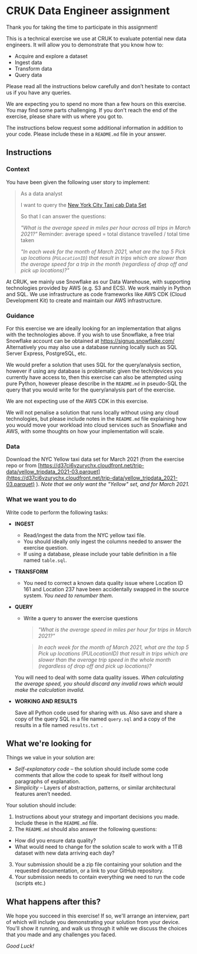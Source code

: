 # CRUK Data Engineer assignment
Thank you for taking the time to participate in this assignment! 

This is a technical exercise we use at CRUK to evaluate potential new data engineers. It will allow you to demonstrate that you know how to: 

* Acquire and explore a dataset
* Ingest data
* Transform data
* Query data

Please read all the instructions below carefully and don’t hesitate to contact us if you have any queries.

We are expecting you to spend no more than a few hours on this exercise.  You may find some parts challenging.  If you don't reach the end of the exercise, please share with us where you got to.

The instructions below request some additional information in addition to your code.  Please include these in a `README.md` file in your answer.

## Instructions

### Context
You have been given the following user story to implement:

> As a data analyst
>
> I want to query the [New York City Taxi cab Data Set](https://www1.nyc.gov/site/tlc/about/tlc-trip-record-data.page)
>
> So that I can answer the questions: 
>
> *"What is the average speed in miles per hour across all trips in March 2021?"*
> Reminder:  average speed = total distance travelled / total time taken
>
> _"In each week for the month of March 2021, what are the top 5 Pick up locations (`PULocationID`) 
> that result in trips which are slower than the average speed for a trip in the month 
> (regardless of drop off and pick up locations)?"_

At CRUK, we mainly use Snowflake as our Data Warehouse, with supporting technologies provided by AWS (e.g. S3 and ECS).  We work mainly in Python and SQL.  We use infrastructure as code frameworks like AWS CDK (Cloud Development Kit) to create and maintain our AWS infrastructure. 

### Guidance

For this exercise we are ideally looking for an implementation that aligns with the technologies above.  If you wish to use Snowflake, a free trial Snowflake account can be obtained at https://signup.snowflake.com/   Alternatively you may also use a database running locally such as SQL Server Express, PostgreSQL, etc.

We would prefer a solution that uses SQL for the query/analysis section, however if using any database is problematic given the tech/devices you currently have access to, then this exercise can also be attempted using pure Python, however please describe in the `README.md` in pseudo-SQL the query that you would write for the query/analysis part of the exercise.

We are not expecting use of the AWS CDK in this exercise.

We will not penalise a solution that runs locally without using any cloud technologies, but please include notes in the `README.md` file explaining how you would move your workload into cloud services such as Snowflake and AWS, with some thoughts on how your implementation will scale.

### Data

Download the NYC Yellow taxi data set for March 2021 (from the exercise repo or from [https://d37ci6vzurychx.cloudfront.net/trip-data/yellow_tripdata_2021-03.parquet](https://d37ci6vzurychx.cloudfront.net/trip-data/yellow_tripdata_2021-03.parquet) ). *Note that we only want the "Yellow" set, and for March 2021.*

### What we want you to do

Write code to perform the following tasks:

* **INGEST**

  * Read/ingest the data from the NYC yellow taxi file.
  * You should ideally only ingest the columns needed to answer the exercise question.
  * If using a database, please include your table definition in a file named `table.sql`.

* **TRANSFORM**

  * You need to correct a known data quality issue where Location ID 161 and Location 237 have been accidentally swapped in the source system. *You need to renumber them*.

* **QUERY** 

  * Write a query to answer the exercise questions

     > *"What is the average speed in miles per hour for trips in March 2021?"*
     
     > *In each week for the month of March 2021, what are the top 5 Pick up locations (PULocationID)* 
     > *that result in trips which are slower than the average trip speed in the whole month* 
     > *(regardless of drop off and pick up locations)?*

  You will need to deal with some data quality issues.  *When calculating the average speed, you should discard any invalid rows which would make the calculation invalid.*

* **WORKING AND RESULTS**

  Save all Python code used for sharing with us.  Also save and share a copy of the query SQL in a file named `query.sql` and a copy of the results in a file named `results.txt `.


## What we're looking for
Things we value in your solution are:
* _Self-explanatory code_ – the solution should include some code comments that allow the code to speak for itself without long paragraphs of explanation.
* _Simplicity_ – Layers of abstraction, patterns, or similar architectural features aren’t needed.

Your solution should include:

1. Instructions about your strategy and important decisions you made.  Include these in the `README.md` file.
2. The `README.md` should also answer the following questions:
* How did you ensure data quality?
* What would need to change for the solution scale to work with a 1TiB dataset with new data arriving each day?
3. Your submission should be a zip file containing your solution and the requested documentation, or a link to your GitHub repository.
4. Your submission needs to contain everything we need to run the code (scripts etc.)

## What happens after this?
We hope you succeed in this exercise!  If so, we'll arrange an interview, part of which will include you demonstrating your solution from your device.  You'll show it running, and walk us through it while we discuss the choices that you made and any challenges you faced.

*Good Luck!*

